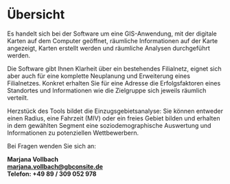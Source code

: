 # Übersicht 

Es handelt sich bei der Software um eine GIS-Anwendung, mit der digitale Karten auf dem Computer geöffnet, räumliche Informationen auf der Karte angezeigt, Karten erstellt werden und räumliche Analysen durchgeführt werden.

Die Software gibt Ihnen Klarheit über ein bestehendes Filialnetz, eignet sich aber auch für eine komplette Neuplanung und Erweiterung eines Filialnetzes. Konkret erhalten Sie für eine Adresse die Erfolgsfaktoren eines Standortes und Informationen wie die Zielgruppe sich jeweils räumlich verteilt.

Herzstück des Tools bildet die Einzugsgebietsanalyse: Sie können entweder einen Radius, eine Fahrzeit (MIV) oder ein freies Gebiet bilden und erhalten in dem gewählten Segment eine soziodemographische Auswertung und Informationen zu potenziellen Wettbewerbern.


Bei Fragen wenden Sie sich an:

**Marjana Vollbach<br>
[marjana.vollbach@gbconsite.de](mailto:marjana.vollbach@gbconsite.de)<br>
Telefon: +49 89 / 309 052 978**
